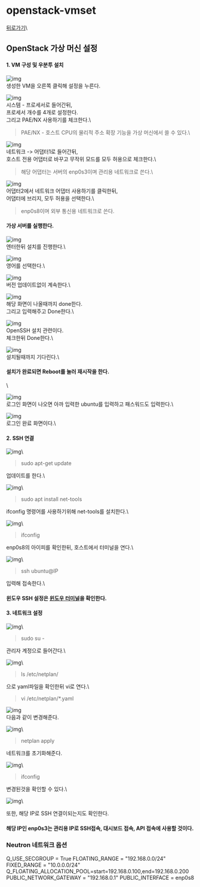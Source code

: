 # openstack-vmset

[뒤로가기](../)\


## OpenStack 가상 머신 설정

#### 1. VM 구성 및 우분투 설치

![img](../Data/Img/openstack3.png)\
생성한 VM을 오른쪽 클릭해 설정을 누른다.

![img](../Data/Img/openstack4.png)\
시스템 - 프로세서로 들어간뒤,\
프로세서 개수를 4개로 설정한다.\
그리고 PAE/NX 사용하기를 체크한다.\


> PAE/NX - 호스트 CPU의 물리적 주소 확장 기능을 가상 머신에서 쓸 수 있다.\
>

![img](../Data/Img/openstack5.png)\
네트워크 -> 어댑터1로 들어간뒤,\
호스트 전용 어댑터로 바꾸고 무작위 모드를 모두 허용으로 체크한다.\


> 해당 어댑터는 서버의 enp0s3이며 관리용 네트워크로 쓴다.\
>

![img](../Data/Img/openstack6.png)\
어댑터2에서 네트워크 어댑터 사용하기를 클릭한뒤,\
어댑터에 브리지, 모두 허용을 선택한다.\


> enp0s8이며 외부 통신용 네트워크로 쓴다.

#### 가상 서버를 실행한다.

![img](../Data/Img/openstack7.png)\
엔터한뒤 설치를 진행한다.\


![img](../Data/Img/openstack8.png)\
영어를 선택한다.\


![img](../Data/Img/openstack9.png)\
버전 업데이트없이 계속한다.\


![img](../Data/Img/openstack11.png)\
해당 화면이 나올때까지 done한다.\
그리고 입력해주고 Done한다.\


![img](../Data/Img/openstack12.png)\
OpenSSH 설치 관련이다.\
체크한뒤 Done한다.\


![img](../Data/Img/openstack13.png)\
설치될때까지 기다린다.\


#### 설치가 완료되면 Reboot를 눌러 재시작을 한다.

\


![img](../Data/Img/openstack14.png)\
로그인 화면이 나오면 아까 입력한 ubuntu를 입력하고 패스워드도 입력한다.\


![img](../Data/Img/openstack15.png)\
로그인 완료 화면이다.\


#### 2. SSH 연결

![img](../Data/Img/openstack17.png)\


> sudo apt-get update

업데이트를 한다.\


![img](../Data/Img/openstack16.png)\


> sudo apt install net-tools

ifconfig 명령어를 사용하기위해 net-tools를 설치한다.\


![img](../Data/Img/openstack18.png)\


> ifconfig

enp0s8의 아이피를 확인한뒤, 호스트에서 터미널을 연다.\


![img](../Data/Img/openstack19.png)\


> ssh ubuntu@IP

입력해 접속한다.\


#### 윈도우 SSH 설정은 [윈도우 터미널](../etc/터미널.md)을 확인한다.

#### 3. 네트워크 설정

![img](../Data/Img/openstack20.png)\


> sudo su -

관리자 계정으로 들어간다.\


![img](../Data/Img/openstack21.png)\


> ls /etc/netplan/

으로 yaml파일을 확인한뒤 vi로 연다.\


> vi /etc/netplan/\*.yaml

![img](../Data/Img/openstack23.png)\
다음과 같이 변경해준다.

![img](../Data/Img/openstack24.png)\


> netplan apply

네트워크를 초기화해준다.

![img](../Data/Img/openstack25.png)\


> ifconfig

변경된것을 확인할 수 있다.\


![img](../Data/Img/openstack26.png)\


또한, 해당 IP로 SSH 연결이되는지도 확인한다.

#### 해당 IP인 enp0s3는 관리용 IP로 SSH접속, 대시보드 접속, API 접속에 사용할 것이다.

### Neutron 네트워크 옵션

Q\_USE\_SECGROUP = True FLOATING\_RANGE = "192.168.0.0/24" FIXED\_RANGE = "10.0.0.0/24" Q\_FLOATING\_ALLOCATION\_POOL=start=192.168.0.100,end=192.168.0.200 PUBLIC\_NETWORK\_GATEWAY = "192.168.0.1" PUBLIC\_INTERFACE = enp0s8
